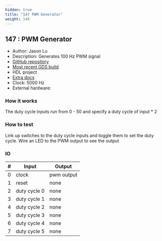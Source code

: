 ```yaml
---
hidden: true
title: "147 PWM Generator"
weight: 148
---
```


## 147 : PWM Generator

* Author: Jason Lu
* Description: Generates 100 Hz PWM signal
* [GitHub repository](https://github.com/cmu-stuco-98154/f22-tt02-jxlu)
* [Most recent GDS build](https://github.com/cmu-stuco-98154/f22-tt02-jxlu/actions/runs/3600161729)
* HDL project
* [Extra docs]()
* Clock: 5000 Hz
* External hardware: 



### How it works

The duty cycle inputs run from 0 - 50 and specify a duty cycle of input * 2

### How to test

Link up switches to the duty cycle inputs and toggle them to set the duty cycle. Wire an LED to the PWM output to see the output

### IO

| # | Input        | Output       |
|---|--------------|--------------|
| 0 | clock  | pwm output |
| 1 | reset  | none |
| 2 | duty cycle 0  | none |
| 3 | duty cycle 1  | none |
| 4 | duty cycle 2  | none |
| 5 | duty cycle 3  | none |
| 6 | duty cycle 4  | none |
| 7 | duty cycle 5  | none |
